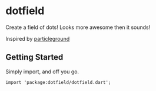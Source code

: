 # dotfield

Create a field of dots! Looks more awesome then it sounds!

Inspired by [particleground](https://github.com/jnicol/particleground)

## Getting Started

Simply import, and off you go.

`import 'package:dotfield/dotfield.dart';`
